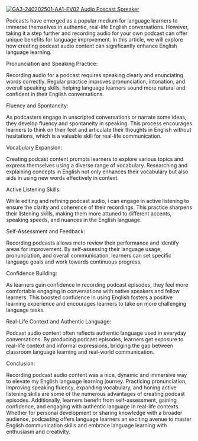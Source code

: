 
[![GA3-240202501-AA1-EV02 Audio Poscast Spreaker](https://d3wo5wojvuv7l.cloudfront.net/t_square_limited_720/images.spreaker.com/original/92a3372ea644341734089fba6ede8fcd.jpg)](https://www.spreaker.com/user/12635481/ga3-240202501-aa1-ev02-audio-jhames-meji)

Podcasts have emerged as a popular medium for language learners to immerse themselves in authentic, real-life English conversations. However, taking it a step further and recording audio for your own podcast can offer unique benefits for language improvement. In this article, we will explore how creating podcast audio content can significantly enhance English language learning.

Pronunciation and Speaking Practice:

Recording audio for a podcast requires speaking clearly and enunciating words correctly. Regular practice improves pronunciation, intonation, and overall speaking skills, helping language learners sound more natural and confident in their English conversations.

Fluency and Spontaneity:

As podcasters engage in unscripted conversations or narrate some ideas, they develop fluency and spontaneity in speaking. This process encourages learners to think on their feet and articulate their thoughts in English without hesitations, which is a valuable skill for real-life communication.

Vocabulary Expansion:

Creating podcast content prompts learners to explore various topics and express themselves using a diverse range of vocabulary. Researching and explaining concepts in English not only enhances their vocabulary but also aids in using new words effectively in context.

Active Listening Skills:

While editing and refining podcast audio, i can engage in active listening to ensure the clarity and coherence of their recordings. This practice sharpens their listening skills, making them more attuned to different accents, speaking speeds, and nuances in the English language.

Self-Assessment and Feedback:

Recording podcasts allows meto review their performance and identify areas for improvement. By self-assessing their language usage, pronunciation, and overall communication, learners can set specific language goals and work towards continuous progress.

Confidence Building:

As learners gain confidence in recording podcast episodes, they feel more comfortable engaging in conversations with native speakers and fellow learners. This boosted confidence in using English fosters a positive learning experience and encourages learners to take on more challenging language tasks.

Real-Life Context and Authentic Language:

Podcast audio content often reflects authentic language used in everyday conversations. By producing podcast episodes, learners get exposure to real-life context and informal expressions, bridging the gap between classroom language learning and real-world communication.

Conclusion:

Recording podcast audio content was a nice, dynamic and immersive way to elevate my English language learning journey. Practicing pronunciation, improving speaking fluency, expanding vocabulary, and honing active listening skills are some of the numerous advantages of creating podcast episodes. Additionally, learners benefit from self-assessment, gaining confidence, and engaging with authentic language in real-life contexts. Whether for personal development or sharing knowledge with a broader audience, podcasting offers language learners an exciting avenue to master English communication skills and embrace language learning with enthusiasm and creativity.